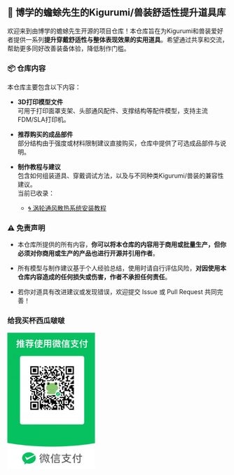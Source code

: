 🐸 博学的蟾蜍先生的Kigurumi/兽装舒适性提升道具库
------------------------------

欢迎来到由博学的蟾蜍先生开源的项目仓库！本仓库旨在为Kigurumi和兽装爱好者提供一系列**提升穿戴舒适性与整体表现效果的实用道具**。希望通过共享和交流，帮助更多同好改善装备体验，降低制作门槛。

### 📦 仓库内容

本仓库主要包含以下内容：

* **3D打印模型文件**  
  可用于打印面罩支架、头部通风配件、支撑结构等配件模型，支持主流FDM/SLA打印机。

* **推荐购买的成品部件**  
  部分结构由于强度或材料限制建议直接购买，仓库中提供了可选成品部件与说明。

* **制作教程与建议**  
  包含如何组装道具、穿戴调试方法，以及与不同种类Kigurumi/兽装的兼容性建议。  
  当前已收录：
  
  * [🌀 涡轮通风散热系统安装教程](./Turbo_Ventilation/tutorial.md)

### ⚠️ 免责声明

* 本仓库所提供的所有内容，**你可以将本仓库的内容用于商用或批量生产，但你必须对你商用或生产的产品也进行开源并引用作者**。

* 所有模型与制作建议基于个人经验总结，使用时请自行评估风险，**对因使用本仓库内容造成的任何损失或伤害，作者不承担任何责任**。

* 若你对道具有改进建议或发现错误，欢迎提交 Issue 或 Pull Request 共同完善！

### 给我买杯西瓜啵啵

<img src="./Co2Fe/coffee.png" alt="coffee" width="200">
